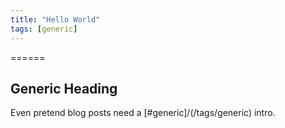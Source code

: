 ```yaml
---
title: "Hello World"
tags: [generic]
---
```

======

## Generic Heading

Even pretend blog posts need a [#generic]/(/tags/generic) intro.
